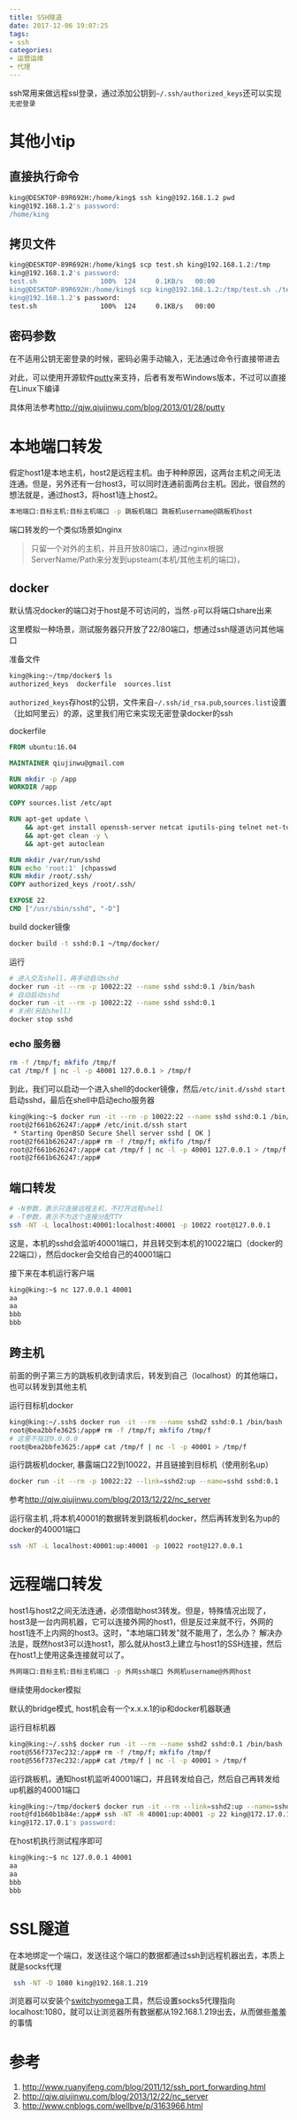 ```yaml
---
title: SSH隧道
date: 2017-12-06 19:07:25
tags:
- ssh
categories:
- 运营运维
- 代理
---
```


ssh常用来做远程ssl登录，通过添加公钥到`~/.ssh/authorized_keys`还可以实现`无密登录`

# 其他小tip
## 直接执行命令
``` bash
king@DESKTOP-89R692H:/home/king$ ssh king@192.168.1.2 pwd
king@192.168.1.2's password:
/home/king
```

## 拷贝文件
``` bash
king@DESKTOP-89R692H:/home/king$ scp test.sh king@192.168.1.2:/tmp
king@192.168.1.2's password:
test.sh                100%  124     0.1KB/s   00:00
king@DESKTOP-89R692H:/home/king$ scp king@192.168.1.2:/tmp/test.sh ./test.sh
king@192.168.1.2's password:
test.sh                100%  124     0.1KB/s   00:00
```

## 密码参数
在不适用公钥无密登录的时候，密码必需手动输入，无法通过命令行直接带进去

对此，可以使用开源软件[putty](https://www.chiark.greenend.org.uk/~sgtatham/putty/latest.html)来支持，后者有发布Windows版本，不过可以直接在Linux下编译

具体用法参考<http://qjw.qiujinwu.com/blog/2013/01/28/putty>

# 本地端口转发
假定host1是本地主机，host2是远程主机。由于种种原因，这两台主机之间无法连通。但是，另外还有一台host3，可以同时连通前面两台主机。因此，很自然的想法就是，通过host3，将host1连上host2。

``` bash
本地端口:目标主机:目标主机端口 -p 跳板机端口 跳板机username@跳板机host
```

端口转发的一个类似场景如nginx

> 只留一个对外的主机，并且开放80端口，通过nginx根据ServerName/Path来分发到upsteam(本机/其他主机的端口)，

## docker
默认情况docker的端口对于host是不可访问的，当然`-p`可以将端口share出来

这里模拟一种场景，测试服务器只开放了22/80端口，想通过ssh隧道访问其他端口

准备文件
``` bash
king@king:~/tmp/docker$ ls
authorized_keys  dockerfile  sources.list
```

`authorized_keys`存host的公钥，文件来自`~/.ssh/id_rsa.pub`,`sources.list`设置（比如阿里云）的源，这里我们用它来实现无密登录docker的ssh

dockerfile
``` dockerfile
FROM ubuntu:16.04

MAINTAINER qiujinwu@gmail.com

RUN mkdir -p /app
WORKDIR /app

COPY sources.list /etc/apt

RUN apt-get update \
	&& apt-get install openssh-server netcat iputils-ping telnet net-tools -y \
	&& apt-get clean -y \
	&& apt-get autoclean

RUN mkdir /var/run/sshd
RUN echo 'root:1' |chpasswd
RUN mkdir /root/.ssh/
COPY authorized_keys /root/.ssh/

EXPOSE 22
CMD ["/usr/sbin/sshd", "-D"]
```

build docker镜像
``` bash
docker build -t sshd:0.1 ~/tmp/docker/
```
运行
``` bash
# 进入交互shell，再手动启动sshd
docker run -it --rm -p 10022:22 --name sshd sshd:0.1 /bin/bash
# 自动启动sshd
docker run -it --rm -p 10022:22 --name sshd sshd:0.1
# 关闭(另起shell）
docker stop sshd
```

### echo 服务器
``` bash
rm -f /tmp/f; mkfifo /tmp/f
cat /tmp/f | nc -l -p 40001 127.0.0.1 > /tmp/f
```

到此，我们可以启动一个进入shell的docker镜像，然后`/etc/init.d/sshd start`启动sshd，最后在shell中启动echo服务器

``` bash
king@king:~$ docker run -it --rm -p 10022:22 --name sshd sshd:0.1 /bin/bash
root@2f661b626247:/app# /etc/init.d/ssh start
 * Starting OpenBSD Secure Shell server sshd [ OK ]
root@2f661b626247:/app# rm -f /tmp/f; mkfifo /tmp/f
root@2f661b626247:/app# cat /tmp/f | nc -l -p 40001 127.0.0.1 > /tmp/f
root@2f661b626247:/app# 
```


## 端口转发
``` bash
# -N参数，表示只连接远程主机，不打开远程shell
# -T参数，表示不为这个连接分配TTY
ssh -NT -L localhost:40001:localhost:40001 -p 10022 root@127.0.0.1
```

这是，本机的sshd会监听40001端口，并且转交到本机的10022端口（docker的22端口），然后docker会交给自己的40001端口

接下来在本机运行客户端
``` bash
king@king:~$ nc 127.0.0.1 40001
aa
aa
bbb
bbb
```

## 跨主机
前面的例子第三方的跳板机收到请求后，转发到自己（localhost）的其他端口，也可以转发到其他主机

运行目标机docker
``` bash
king@king:~/.ssh$ docker run -it --rm --name sshd2 sshd:0.1 /bin/bash
root@bea2bbfe3625:/app# rm -f /tmp/f; mkfifo /tmp/f
# 这里不指定0.0.0.0
root@bea2bbfe3625:/app# cat /tmp/f | nc -l -p 40001 > /tmp/f
```

运行跳板机docker, 暴露端口22到10022，并且链接到目标机（使用别名up）
``` bash
docker run -it --rm -p 10022:22 --link=sshd2:up --name=sshd sshd:0.1
```

参考<http://qjw.qiujinwu.com/blog/2013/12/22/nc_server>


运行宿主机 ,将本机40001的数据转发到跳板机docker，然后再转发到名为up的docker的40001端口
``` bash
ssh -NT -L localhost:40001:up:40001 -p 10022 root@127.0.0.1
```

# 远程端口转发
host1与host2之间无法连通，必须借助host3转发。但是，特殊情况出现了，host3是一台内网机器，它可以连接外网的host1，但是反过来就不行，外网的host1连不上内网的host3。这时，"本地端口转发"就不能用了，怎么办？
解决办法是，既然host3可以连host1，那么就从host3上建立与host1的SSH连接，然后在host1上使用这条连接就可以了。

``` bash
外网端口:目标主机:目标主机端口 -p 外网ssh端口 外网机username@外网host
```

继续使用docker模拟

默认的bridge模式, host机会有一个x.x.x.1的ip和docker机器联通

运行目标机器
``` bash
king@king:~/.ssh$ docker run -it --rm --name sshd2 sshd:0.1 /bin/bash
root@556f737ec232:/app# rm -f /tmp/f; mkfifo /tmp/f
root@556f737ec232:/app# cat /tmp/f | nc -l -p 40001 > /tmp/f
```

运行跳板机，通知host机监听40001端口，并且转发给自己，然后自己再转发给up机器的40001端口
``` bash
king@king:~/tmp/docker$ docker run -it --rm --link=sshd2:up --name=sshd sshd:0.1 /bin/bash
root@fd1b60b1b84e:/app# ssh -NT -R 40001:up:40001 -p 22 king@172.17.0.1
king@172.17.0.1's password:
```

在host机执行测试程序即可
``` bash
king@king:~$ nc 127.0.0.1 40001
aa
aa
bbb
bbb
```

# SSL隧道
在本地绑定一个端口，发送往这个端口的数据都通过ssh到远程机器出去，本质上就是socks代理
``` bash
 ssh -NT -D 1080 king@192.168.1.219
```

浏览器可以安装个[switchyomega](https://github.com/FelisCatus/SwitchyOmega/releases)工具，然后设置socks5代理指向 localhost:1080，就可以让浏览器所有数据都从192.168.1.219出去，从而做些羞羞的事情


# 参考
1. <http://www.ruanyifeng.com/blog/2011/12/ssh_port_forwarding.html>
2. <http://qjw.qiujinwu.com/blog/2013/12/22/nc_server>
3. <http://www.cnblogs.com/wellbye/p/3163966.html>
